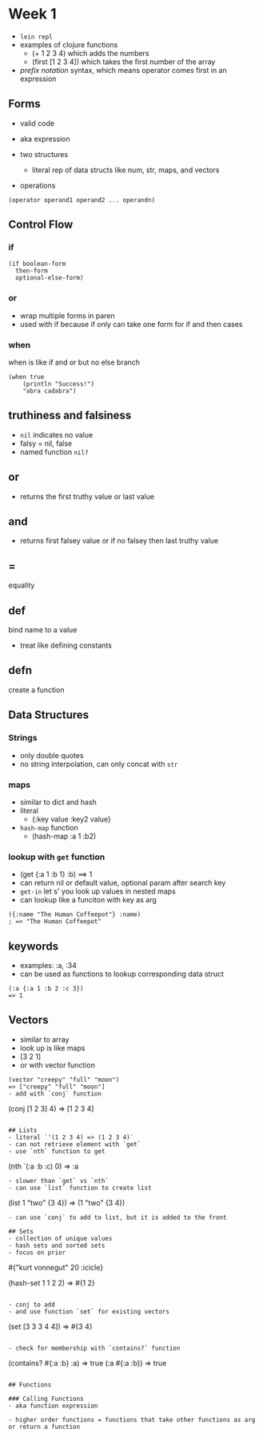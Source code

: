 # Week 1

- `lein repl`
- examples of clojure functions
	- (+ 1 2 3 4) which adds the numbers
	- (first [1 2 3 4]) which takes the first number of the array
- *prefix notation* syntax, which means operator comes first in an expression

## Forms
- valid code
- aka expression

- two structures
	- literal rep of data structs like num, str, maps, and vectors
- operations

```
(operator operand1 operand2 ... operandn)
```

## Control Flow

### if
```
(if boolean-form
  then-form
  optional-else-form)
```
### or
- wrap multiple forms in paren
- used with if because if only can take one form for if and then cases

### when
when is like if and or but no else branch
```
(when true
	(println "Success!")
	"abra cadabra")
```

## truthiness and falsiness
- `nil` indicates no value
- falsy = nil, false
- named function `nil?`

## or
- returns the first truthy value or last value
## and 
- returns first falsey value or if no falsey then last truthy value
## =
equality

## def
bind name to a value
- treat like defining constants
## defn
create a function

## Data Structures
### Strings
- only double quotes
- no string interpolation, can only concat with `str`

### maps
- similar to dict and hash
- literal
	- {:key value :key2 value}
- `hash-map` function
	- (hash-map :a 1 :b2)
### lookup with `get` function
- (get {:a 1 :b 1} :b) ==> 1
- can return nil or default value, optional param after search key
- `get-in` let s' you look up values in nested maps
- can lookup like a funciton with key as arg
```
({:name "The Human Coffeepot"} :name)
; => "The Human Coffeepot"
```

## keywords
- examples: :a, :34
- can be used as functions to lookup corresponding data struct
```
(:a {:a 1 :b 2 :c 3})
=> 1
```


## Vectors
- similar to array
- look up is like maps
- [3 2 1]
- or with vector function
```
(vector "creepy" "full" "moon")
=> ["creepy" "full" "moon"]
- add with `conj` function
```
(conj [1 2 3] 4)
=> [1 2 3 4]
```

## Lists
- literal `'(1 2 3 4) => (1 2 3 4)`
- can not retrieve element with `get`
- use `nth` function to get
```
(nth `(:a :b :c) 0) => :a
```
- slower than `get` vs `nth`
- can use `list` function to create list
```
(list 1 "two" {3 4})
=> (1 "two" {3 4})
```
- can use `conj` to add to list, but it is added to the front

## Sets
- collection of unique values
- hash sets and sorted sets
- focus on prior

```
#{"kurt vonnegut" 20 :icicle}

(hash-set 1 1 2 2)
=> #{1 2}
```

- conj to add
- and use function `set` for existing vectors
```
(set [3 3 3 4 4])
=> #{3 4}
```

- check for membership with `contains?` function
```
(contains? #{:a :b} :a)
=> true
(:a #{:a :b})
=> true
```

## Functions

### Calling Functions
- aka function expression

- higher order functions = functions that take other functions as arg or return a function

